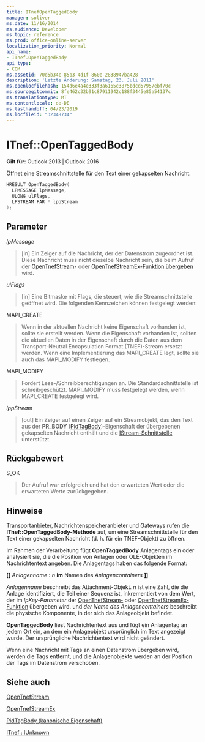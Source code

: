 ```yaml
---
title: ITnefOpenTaggedBody
manager: soliver
ms.date: 11/16/2014
ms.audience: Developer
ms.topic: reference
ms.prod: office-online-server
localization_priority: Normal
api_name:
- ITnef.OpenTaggedBody
api_type:
- COM
ms.assetid: 70d5b34c-85b3-4d1f-860e-2838947ba428
description: 'Letzte Änderung: Samstag, 23. Juli 2011'
ms.openlocfilehash: 154d6e4a4e333f3a6165c3875bdcd57957ebf70c
ms.sourcegitcommit: 8fe462c32b91c87911942c188f3445e85a54137c
ms.translationtype: MT
ms.contentlocale: de-DE
ms.lasthandoff: 04/23/2019
ms.locfileid: "32348734"
---
```

# <a name="itnefopentaggedbody"></a>ITnef::OpenTaggedBody

  
  
**Gilt für**: Outlook 2013 | Outlook 2016 
  
Öffnet eine Streamschnittstelle für den Text einer gekapselten Nachricht.
  
```cpp
HRESULT OpenTaggedBody(
  LPMESSAGE lpMessage,
  ULONG ulFlags,
  LPSTREAM FAR * lppStream
);
```

## <a name="parameters"></a>Parameter

 _lpMessage_
  
> [in] Ein Zeiger auf die Nachricht, der der Datenstrom zugeordnet ist. Diese Nachricht muss nicht dieselbe Nachricht sein, die beim Aufruf der [OpenTnefStream-](opentnefstream.md) oder [OpenTnefStreamEx-Funktion übergeben](opentnefstreamex.md) wird. 
    
 _ulFlags_
  
> [in] Eine Bitmaske mit Flags, die steuert, wie die Streamschnittstelle geöffnet wird. Die folgenden Kennzeichen können festgelegt werden:
    
MAPI_CREATE 
  
> Wenn in der aktuellen Nachricht keine Eigenschaft vorhanden ist, sollte sie erstellt werden. Wenn die Eigenschaft vorhanden ist, sollten die aktuellen Daten in der Eigenschaft durch die Daten aus dem Transport-Neutral Encapsulation Format (TNEF)-Stream ersetzt werden. Wenn eine Implementierung das MAPI_CREATE legt, sollte sie auch das MAPI_MODIFY festlegen.
    
MAPI_MODIFY 
  
> Fordert Lese-/Schreibberechtigungen an. Die Standardschnittstelle ist schreibgeschützt. MAPI_MODIFY muss festgelegt werden, wenn MAPI_CREATE festgelegt wird.
    
 _lppStream_
  
> [out] Ein Zeiger auf einen Zeiger auf ein Streamobjekt, das den Text aus der **PR_BODY** ([PidTagBody](pidtagbody-canonical-property.md))-Eigenschaft der übergebenen gekapselten Nachricht enthält und die [IStream-Schnittstelle](https://docs.microsoft.com/windows/desktop/api/objidl/nn-objidl-istream) unterstützt. 
    
## <a name="return-value"></a>Rückgabewert

S_OK 
  
> Der Aufruf war erfolgreich und hat den erwarteten Wert oder die erwarteten Werte zurückgegeben.
    
## <a name="remarks"></a>Hinweise

Transportanbieter, Nachrichtenspeicheranbieter und Gateways rufen die **ITnef::OpenTaggedBody-Methode** auf, um eine Streamschnittstelle für den Text einer gekapselten Nachricht (d. h. für ein TNEF-Objekt) zu öffnen. 
  
Im Rahmen der Verarbeitung fügt **OpenTaggedBody** Anlagentags ein oder analysiert sie, die die Position von Anlagen oder OLE-Objekten im Nachrichtentext angeben. Die Anlagentags haben das folgende Format: 
  
 **[[** _Anlagenname_ **:** _n_ **im** Namen des _Anlagencontainers_ **]]**
  
 _Anlagenname_ beschreibt das Attachment-Objekt.  _n_ ist eine Zahl, die die Anlage identifiziert, die Teil einer Sequenz ist, inkrementiert von dem Wert, der im  _lpKey-Parameter_ der [OpenTnefStream-](opentnefstream.md) oder [OpenTnefStreamEx-Funktion](opentnefstreamex.md) übergeben wird. und  _der Name des Anlagencontainers_ beschreibt die physische Komponente, in der sich das Anlageobjekt befindet. 
  
 **OpenTaggedBody** liest Nachrichtentext aus und fügt ein Anlagentag an jedem Ort ein, an dem ein Anlageobjekt ursprünglich im Text angezeigt wurde. Der ursprüngliche Nachrichtentext wird nicht geändert. 
  
Wenn eine Nachricht mit Tags an einen Datenstrom übergeben wird, werden die Tags entfernt, und die Anlagenobjekte werden an der Position der Tags im Datenstrom verschoben.
  
## <a name="see-also"></a>Siehe auch



[OpenTnefStream](opentnefstream.md)
  
[OpenTnefStreamEx](opentnefstreamex.md)
  
[PidTagBody (kanonische Eigenschaft)](pidtagbody-canonical-property.md)
  
[ITnef : IUnknown](itnefiunknown.md)

